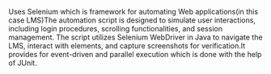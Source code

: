 Uses Selenium which is framework for automating Web applications(in this case LMS)The automation script is designed to 
simulate user interactions, including login procedures, scrolling functionalities, and session 
management. The script utilizes Selenium WebDriver in Java to navigate the LMS, interact with 
elements, and capture screenshots for verification.It provides for event-driven and parallel 
execution which is done with the help of JUnit.
